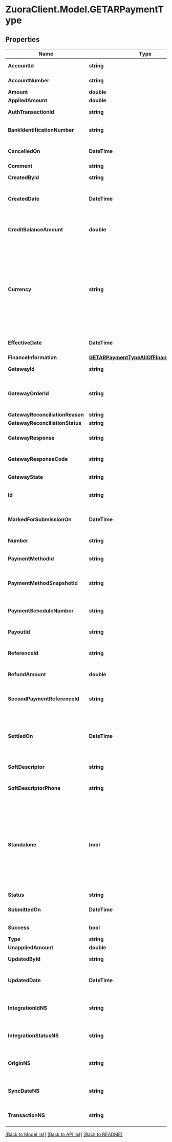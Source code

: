 # ZuoraClient.Model.GETARPaymentType

## Properties

Name | Type | Description | Notes
------------ | ------------- | ------------- | -------------
**AccountId** | **string** | The ID of the customer account that the payment is for.  | [optional] 
**AccountNumber** | **string** | The number of the customer account that the payment is for.  | [optional] 
**Amount** | **double** | The total amount of the payment.  | [optional] 
**AppliedAmount** | **double** | The applied amount of the payment.  | [optional] 
**AuthTransactionId** | **string** | The authorization transaction ID from the payment gateway.  | [optional] 
**BankIdentificationNumber** | **string** | The first six or eight digits of the credit card or debit card used for the payment, when applicable.  | [optional] 
**CancelledOn** | **DateTime** | The date and time when the payment was cancelled, in &#x60;yyyy-mm-dd hh:mm:ss&#x60; format.  | [optional] 
**Comment** | **string** | Comments about the payment.  | [optional] 
**CreatedById** | **string** | The ID of the Zuora user who created the payment.  | [optional] 
**CreatedDate** | **DateTime** | The date and time when the payment was created, in &#x60;yyyy-mm-dd hh:mm:ss&#x60; format. For example, 2017-03-01 15:31:10.  | [optional] 
**CreditBalanceAmount** | **double** | The amount that the payment transfers to the credit balance. The value is not &#x60;0&#x60; only for those payments that come from legacy payment operations performed without the Invoice Settlement feature.  | [optional] 
**Currency** | **string** | When Standalone Payment is not enabled, the &#x60;currency&#x60; of the payment must be the same as the payment currency defined in the customer account settings through Zuora UI.  When Standalone Payment is enabled and &#x60;standalone&#x60; is &#x60;true&#x60;, the &#x60;currency&#x60; of the standalone payment can be different from the payment currency defined in the customer account settings. The amount will not be summed up to the account balance or key metrics regardless of currency.  | [optional] 
**EffectiveDate** | **DateTime** | The date and time when the payment takes effect, in &#x60;yyyy-mm-dd hh:mm:ss&#x60; format.  | [optional] 
**FinanceInformation** | [**GETARPaymentTypeAllOfFinanceInformation**](GETARPaymentTypeAllOfFinanceInformation.md) |  | [optional] 
**GatewayId** | **string** | The ID of the gateway instance that processes the payment.  | [optional] 
**GatewayOrderId** | **string** | A merchant-specified natural key value that can be passed to the electronic payment gateway when a payment is created.  If not specified, the payment number will be passed in instead.  | [optional] 
**GatewayReconciliationReason** | **string** | The reason of gateway reconciliation.  | [optional] 
**GatewayReconciliationStatus** | **string** | The status of gateway reconciliation.  | [optional] 
**GatewayResponse** | **string** | The message returned from the payment gateway for the payment. This message is gateway-dependent.  | [optional] 
**GatewayResponseCode** | **string** | The code returned from the payment gateway for the payment. This code is gateway-dependent.  | [optional] 
**GatewayState** | **string** | The status of the payment in the gateway; use for reconciliation.  | [optional] 
**Id** | **string** | The unique ID of the created payment. For example, 4028905f5a87c0ff015a87eb6b75007f.  | [optional] 
**MarkedForSubmissionOn** | **DateTime** | The date and time when a payment was marked and waiting for batch submission to the payment process, in &#x60;yyyy-mm-dd hh:mm:ss&#x60; format.  | [optional] 
**Number** | **string** | The unique identification number of the payment. For example, P-00000001.  | [optional] 
**PaymentMethodId** | **string** | The unique ID of the payment method that the customer used to make the payment.  | [optional] 
**PaymentMethodSnapshotId** | **string** | The unique ID of the payment method snapshot which is a copy of the particular Payment Method used in a transaction.  | [optional] 
**PaymentScheduleNumber** | **string** | The number of the payment schedule that is linked to the payment. See [Link payments to payment schedules](https://knowledgecenter.zuora.com/Billing/Billing_and_Payments/Payment_Schedules/Link_payments_with_payment_schedules) for more information. | [optional] 
**PayoutId** | **string** | The payout ID of the payment from the gateway side.  | [optional] 
**ReferenceId** | **string** | The transaction ID returned by the payment gateway. Use this field to reconcile payments between your gateway and Zuora Payments.  | [optional] 
**RefundAmount** | **double** | The amount of the payment that is refunded.  | [optional] 
**SecondPaymentReferenceId** | **string** | The transaction ID returned by the payment gateway if there is an additional transaction for the payment. Use this field to reconcile payments between your gateway and Zuora Payments.  | [optional] 
**SettledOn** | **DateTime** | The date and time when the payment was settled in the payment processor, in &#x60;yyyy-mm-dd hh:mm:ss&#x60; format. This field is used by the Spectrum gateway only and not applicable to other gateways.  | [optional] 
**SoftDescriptor** | **string** | A payment gateway-specific field that maps to Zuora for the gateways, Orbital, Vantiv and Verifi.  | [optional] 
**SoftDescriptorPhone** | **string** | A payment gateway-specific field that maps to Zuora for the gateways, Orbital, Vantiv and Verifi.  | [optional] 
**Standalone** | **bool** | This field is only available if the support for standalone payment is enabled. This field is not available for transferring, applying, or unapplying a payment.  The value &#x60;true&#x60; indicates this is a standalone payment that is created and processed in Zuora through Zuora gateway integration but will be settled outside of Zuora. No settlement data will be created. The standalone payment cannot be applied, unapplied, or transferred.  The value &#x60;false&#x60; indicates this is an ordinary payment that is created, processed, and settled in Zuora.  | [optional] [default to false]
**Status** | **string** | The status of the payment.  | [optional] 
**SubmittedOn** | **DateTime** | The date and time when the payment was submitted, in &#x60;yyyy-mm-dd hh:mm:ss&#x60; format.  | [optional] 
**Success** | **bool** | Returns &#x60;true&#x60; if the request was processed successfully. | [optional] 
**Type** | **string** | The type of the payment.  | [optional] 
**UnappliedAmount** | **double** | The unapplied amount of the payment.  | [optional] 
**UpdatedById** | **string** | The ID of the Zuora user who last updated the payment.  | [optional] 
**UpdatedDate** | **DateTime** | The date and time when the payment was last updated, in &#x60;yyyy-mm-dd hh:mm:ss&#x60; format. For example, 2017-03-02 15:36:10.  | [optional] 
**IntegrationIdNS** | **string** | ID of the corresponding object in NetSuite. Only available if you have installed the [Zuora Connector for NetSuite](https://www.zuora.com/connect/app/?appId&#x3D;265).  | [optional] 
**IntegrationStatusNS** | **string** | Status of the payment&#39;s synchronization with NetSuite. Only available if you have installed the [Zuora Connector for NetSuite](https://www.zuora.com/connect/app/?appId&#x3D;265).  | [optional] 
**OriginNS** | **string** | Origin of the corresponding object in NetSuite. Only available if you have installed the [Zuora Connector for NetSuite](https://www.zuora.com/connect/app/?appId&#x3D;265).  | [optional] 
**SyncDateNS** | **string** | Date when the payment was synchronized with NetSuite. Only available if you have installed the [Zuora Connector for NetSuite](https://www.zuora.com/connect/app/?appId&#x3D;265).  | [optional] 
**TransactionNS** | **string** | Related transaction in NetSuite. Only available if you have installed the [Zuora Connector for NetSuite](https://www.zuora.com/connect/app/?appId&#x3D;265).  | [optional] 

[[Back to Model list]](../README.md#documentation-for-models) [[Back to API list]](../README.md#documentation-for-api-endpoints) [[Back to README]](../README.md)

